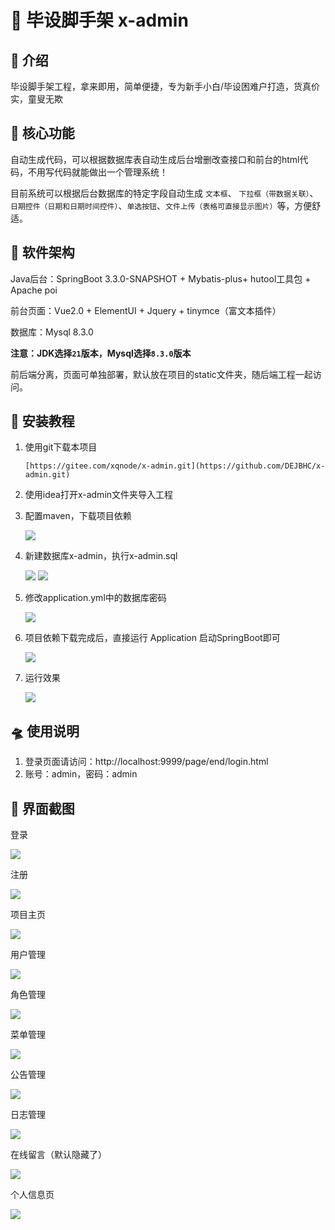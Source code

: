 # 🚀 毕设脚手架 x-admin


## 🛫 介绍
毕设脚手架工程，拿来即用，简单便捷，专为新手小白/毕设困难户打造，货真价实，童叟无欺

## 👑 核心功能
自动生成代码，可以根据数据库表自动生成后台增删改查接口和前台的html代码，不用写代码就能做出一个管理系统！

目前系统可以根据后台数据库的特定字段自动生成 `文本框`、 `下拉框（带数据关联）`、`日期控件（日期和日期时间控件）`、`单选按钮`、`文件上传（表格可直接显示图片）`等，方便舒适。


## 🚂 软件架构
Java后台：SpringBoot 3.3.0-SNAPSHOT + Mybatis-plus+ hutool工具包 + Apache poi

前台页面：Vue2.0 + ElementUI + Jquery + tinymce（富文本插件）

数据库：Mysql 8.3.0

**注意：JDK选择`21`版本，Mysql选择`8.3.0`版本**

前后端分离，页面可单独部署，默认放在项目的static文件夹，随后端工程一起访问。


## 🚁 安装教程

1. 使用git下载本项目

    `[https://gitee.com/xqnode/x-admin.git](https://github.com/DEJBHC/x-admin.git)`

2. 使用idea打开x-admin文件夹导入工程

3. 配置maven，下载项目依赖
   
   ![](https://www.hualigs.cn/image/60a463ef03442.jpg)
   
4. 新建数据库x-admin，执行x-admin.sql
   
   ![](https://www.hualigs.cn/image/60a4dec4a0c66.jpg)
   ![](https://www.hualigs.cn/image/60a4645016b23.jpg)
   
5. 修改application.yml中的数据库密码
   
   ![](https://www.hualigs.cn/image/60a4648a823b5.jpg)
   
6. 项目依赖下载完成后，直接运行 Application 启动SpringBoot即可
   
   ![](https://www.hualigs.cn/image/60a4650b7d904.jpg)
   
7. 运行效果   
   
   ![](https://www.hualigs.cn/image/60a464bbed518.jpg)

## 🛸 使用说明

1. 登录页面请访问：http://localhost:9999/page/end/login.html
2. 账号：admin，密码：admin

## 🎨 界面截图

登录

![](https://www.hualigs.cn/image/60a465c7e7d79.jpg)

注册

![](https://www.hualigs.cn/image/60a46643d0549.jpg)

项目主页

![](https://www.hualigs.cn/image/60a46662b622e.jpg)

用户管理

![](https://www.hualigs.cn/image/60a4675546135.jpg)

角色管理

![](https://www.hualigs.cn/image/60a46755483e2.jpg)

菜单管理

![](https://www.hualigs.cn/image/60a4675548b33.jpg)

公告管理

![](https://www.hualigs.cn/image/60a467ab49e80.jpg)

日志管理

![](https://www.hualigs.cn/image/60a467cfe30e7.jpg)

在线留言（默认隐藏了）

![](https://www.hualigs.cn/image/60a46805c6ea1.jpg)

个人信息页

![](https://www.hualigs.cn/image/60a4714bcc446.jpg)


